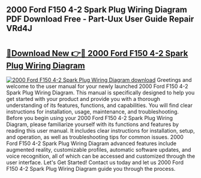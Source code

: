 ## 2000 Ford F150 4-2 Spark Plug Wiring Diagram PDF Download Free - Part-Uux User Guide Repair VRd4J

# <h2><a href="http://dfqb7j.blite.top/?on=2000+Ford+F150+4-2+Spark+Plug+Wiring+Diagram">🔗Download New 👉🔴 2000 Ford F150 4-2 Spark Plug Wiring Diagram</a></h2>

[![2000 Ford F150 4-2 Spark Plug Wiring Diagram download](https://i.imgur.com/lujVjoI.png)](http://dfqb7j.blite.top/?on=2000+Ford+F150+4-2+Spark+Plug+Wiring+Diagram)
Greetings and welcome to the user manual for your newly launched 2000 Ford F150 4-2 Spark Plug Wiring Diagram. This manual is specifically designed to help you get started with your product and provide you with a thorough understanding of its features, functions, and capabilities. You will find clear instructions for installation, usage, maintenance, and troubleshooting. Before you begin using your 2000 Ford F150 4-2 Spark Plug Wiring Diagram, please familiarize yourself with its functions and features by reading this user manual. It includes clear instructions for installation, setup, and operation, as well as troubleshooting tips for common issues. 2000 Ford F150 4-2 Spark Plug Wiring Diagram advanced features include augmented reality, customizable profiles, automatic software updates, and voice recognition, all of which can be accessed and customized through the user interface. Let's Get Started! Contact us today and let us 2000 Ford F150 4-2 Spark Plug Wiring Diagram guide you through the process.
